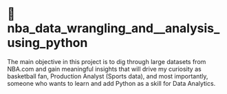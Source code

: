  # :basketball: nba_data_wrangling_and__analysis_using_python

The main objective in this project is to dig through large datasets from NBA.com and gain
meaningful insights that will drive my curiosity as basketball fan, Production Analyst (Sports data),
and most importantly, someone who wants to learn and add Python as a skill for Data Analytics.
